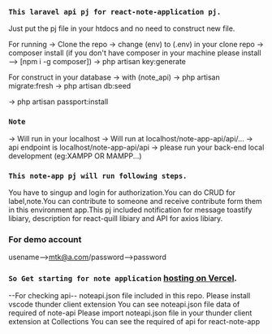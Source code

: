### `This laravel api pj for react-note-application pj.`

Just put the pj file in your htdocs and no need to construct new file.

For running
-> Clone the repo
-> change (env) to (.env) in your clone repo
-> composer install
(if you don't have composer in your machine please install --> [npm i -g composer])
-> php artisan key:generate

For construct in your database
-> with (note_api)
-> php artisan migrate:fresh
-> php artisan db:seed

-> php artisan passport:install

### `Note`
-> Will run in your localhost
-> Will run at localhost/note-app-api/api/...
-> api endpoint is localhost/note-app-api/api
-> please run your back-end local development (eg:XAMPP OR MAMPP...)


### `This note-app pj will run following steps.`
You have to singup and login for authorization.You can do CRUD for label,note.You can contribute to someone and receive contribute form them in this environment app.This pj included notification for message toastify libiary, description for react-quill libiary and API for axios libiary.

### For demo account
usename-->mtk@a.com/password-->password

### `So Get starting for note application` [hosting on Vercel](https://react-note-app-vercel.vercel.app/).


--For checking api--
noteapi.json file included in this repo.
Please install vscode thunder client extension
You can see noteapi.json file data of required of note-api
Please import noteapi.json file in your thunder client extension at Collections
You can see the required of api for react-note-app
